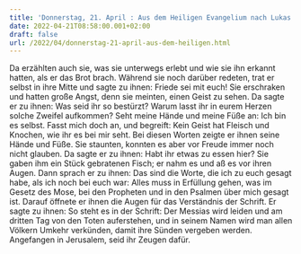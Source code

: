 ```yaml
---
title: 'Donnerstag, 21. April : Aus dem Heiligen Evangelium nach Lukas - Lk 24,35-48.'
date: 2022-04-21T08:58:00.001+02:00
draft: false
url: /2022/04/donnerstag-21-april-aus-dem-heiligen.html
---
```


Da erzählten auch sie, was sie unterwegs erlebt und wie sie ihn erkannt hatten, als er das Brot brach. Während sie noch darüber redeten, trat er selbst in ihre Mitte und sagte zu ihnen: Friede sei mit euch! Sie erschraken und hatten große Angst, denn sie meinten, einen Geist zu sehen. Da sagte er zu ihnen: Was seid ihr so bestürzt? Warum lasst ihr in eurem Herzen solche Zweifel aufkommen? Seht meine Hände und meine Füße an: Ich bin es selbst. Fasst mich doch an, und begreift: Kein Geist hat Fleisch und Knochen, wie ihr es bei mir seht. Bei diesen Worten zeigte er ihnen seine Hände und Füße. Sie staunten, konnten es aber vor Freude immer noch nicht glauben. Da sagte er zu ihnen: Habt ihr etwas zu essen hier? Sie gaben ihm ein Stück gebratenen Fisch; er nahm es und aß es vor ihren Augen. Dann sprach er zu ihnen: Das sind die Worte, die ich zu euch gesagt habe, als ich noch bei euch war: Alles muss in Erfüllung gehen, was im Gesetz des Mose, bei den Propheten und in den Psalmen über mich gesagt ist. Darauf öffnete er ihnen die Augen für das Verständnis der Schrift. Er sagte zu ihnen: So steht es in der Schrift: Der Messias wird leiden und am dritten Tag von den Toten auferstehen, und in seinem Namen wird man allen Völkern Umkehr verkünden, damit ihre Sünden vergeben werden. Angefangen in Jerusalem, seid ihr Zeugen dafür.